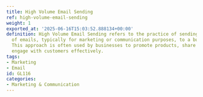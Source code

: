 ```yaml
---
title: High Volume Email Sending
ref: high-volume-email-sending
weight: 1
exported_at: '2025-06-16T15:03:52.888134+00:00'
definition: High Volume Email Sending refers to the practice of sending a large number
  of emails, typically for marketing or communication purposes, to a bulk audience.
  This approach is often used by businesses to promote products, share updates, or
  engage with customers effectively.
tags:
- Marketing
- Email
id: GL116
categories:
- Marketing & Communication
---
```


